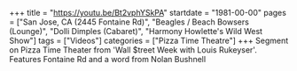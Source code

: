 +++
title = "https://youtu.be/Bt2vphYSkPA"
startdate = "1981-00-00"
pages = ["San Jose, CA (2445 Fontaine Rd)", "Beagles / Beach Bowsers (Lounge)", "Dolli Dimples (Cabaret)", "Harmony Howlette's Wild West Show"]
tags = ["Videos"]
categories = ["Pizza Time Theatre"]
+++
Segment on Pizza Time Theater from 'Wall $treet Week with Louis Rukeyser'. Features Fontaine Rd and a word from Nolan Bushnell
